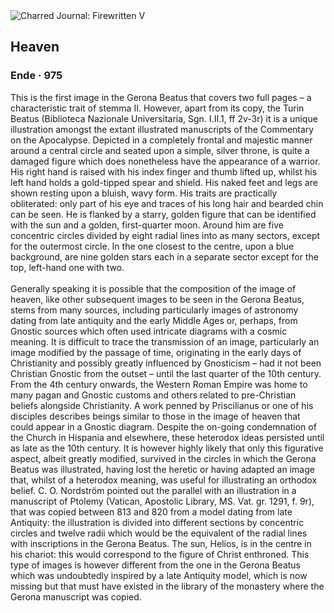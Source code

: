 <div class="artwork-of-the-day">
  <div class="container">
    <div class="img-wrapper">
      <img
        src="https://uploads8.wikiart.org/00108/images/ende/beatus-gerona-f3-4.jpg!Large.jpg"
        alt="Charred Journal: Firewritten V" />
    </div>
    <div class="artwork-detail">
      <div class="artwork-origin"> 
        <h2 class="artwork-name">Heaven</h2>
        <h3 class="artist">
          Ende
                    ·  975
        </h3>
      </div>
      <p class="description">
        <span class="artwork-description-text ng-binding" ng-bind-html="viewModel.ArtworkOfTheDay.Description | unsafe">This is the first image in the Gerona Beatus that covers two full pages – a characteristic trait of stemma II. However, apart from its copy, the Turin Beatus (Biblioteca Nazionale Universitaria, Sgn. I.II.1, ff 2v-3r) it is a unique illustration amongst the extant illustrated manuscripts of the Commentary on the Apocalypse. Depicted in a completely frontal and majestic manner around a central circle and seated upon a simple, silver throne, is quite a damaged figure which does nonetheless have the appearance of a warrior. His right hand is raised with his index finger and thumb lifted up, whilst his left hand holds a gold-tipped spear and shield. His naked feet and legs are shown resting upon a bluish, wavy form. His traits are practically obliterated: only part of his eye and traces of his long hair and bearded chin can be seen. He is flanked by a starry, golden figure that can be identified with the sun and a golden, first-quarter moon. Around him are five concentric circles divided by eight radial lines into as many sectors, except for the outermost circle. In the one closest to the centre, upon a blue background, are nine golden stars each in a separate sector except for the top, left-hand one with two. 
<br>
<br>Generally speaking it is possible that the composition of the image of heaven, like other subsequent images to be seen in the Gerona Beatus, stems from many sources, including particularly images of astronomy dating from late antiquity and the early Middle Ages or, perhaps, from Gnostic sources which often used intricate diagrams with a cosmic meaning. It is difficult to trace the transmission of an image, particularly an image modified by the passage of time, originating in the early days of Christianity and possibly greatly influenced by Gnosticism – had it not been Christian Gnostic from the outset – until the last quarter of the 10th century. From the 4th century onwards, the Western Roman Empire was home to many pagan and Gnostic customs and others related to pre-Christian beliefs alongside Christianity. A work penned by Priscilianus or one of his disciples describes beings similar to those in the image of heaven that could appear in a Gnostic diagram. Despite the on-going condemnation of the Church in Hispania and elsewhere, these heterodox ideas persisted until as late as the 10th century. It is however highly likely that only this figurative aspect, albeit greatly modified, survived in the circles in which the Gerona Beatus was illustrated, having lost the heretic or having adapted an image that, whilst of a heterodox meaning, was useful for illustrating an orthodox belief. C. O. Nordström pointed out the parallel with an illustration in a manuscript of Ptolemy (Vatican, Apostolic Library, MS. Vat. gr. 1291, f. 9r), that was copied between 813 and 820 from a model dating from late Antiquity: the illustration is divided into different sections by concentric circles and twelve radii which would be the equivalent of the radial lines with inscriptions in the Gerona Beatus. The sun, Helios, is in the centre in his chariot: this would correspond to the figure of Christ enthroned. This type of images is however different from the one in the Gerona Beatus which was undoubtedly inspired by a late Antiquity model, which is now missing but that must have existed in the library of the monastery where the Gerona manuscript was copied.</span>
                        <div class="text-shadow-container" ng-show="showShadow" style=""></div>
      </p>
    </div>
  </div>

</div>
